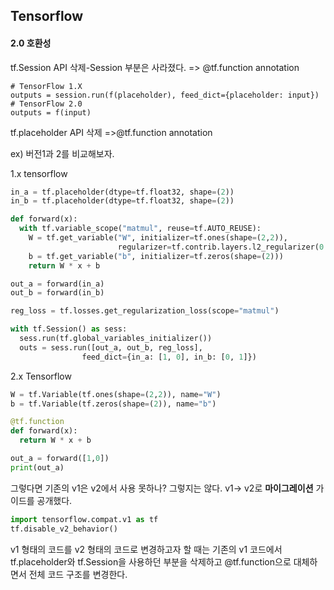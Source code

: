 ## Tensorflow

#### 2.0 호환성

tf.Session API 삭제-Session 부분은 사라졌다. => @tf.function annotation

```
# TensorFlow 1.X
outputs = session.run(f(placeholder), feed_dict={placeholder: input})
# TensorFlow 2.0
outputs = f(input)
```



tf.placeholder API 삭제 =>@tf.function annotation



ex) 버전1과 2를 비교해보자.

1.x tensorflow

```python
in_a = tf.placeholder(dtype=tf.float32, shape=(2))
in_b = tf.placeholder(dtype=tf.float32, shape=(2))

def forward(x):
  with tf.variable_scope("matmul", reuse=tf.AUTO_REUSE):
    W = tf.get_variable("W", initializer=tf.ones(shape=(2,2)),
                        regularizer=tf.contrib.layers.l2_regularizer(0.04))
    b = tf.get_variable("b", initializer=tf.zeros(shape=(2)))
    return W * x + b

out_a = forward(in_a)
out_b = forward(in_b)

reg_loss = tf.losses.get_regularization_loss(scope="matmul")

with tf.Session() as sess:
  sess.run(tf.global_variables_initializer())
  outs = sess.run([out_a, out_b, reg_loss],
                feed_dict={in_a: [1, 0], in_b: [0, 1]})
```



2.x Tensorflow

```python
W = tf.Variable(tf.ones(shape=(2,2)), name="W")
b = tf.Variable(tf.zeros(shape=(2)), name="b")

@tf.function
def forward(x):
  return W * x + b

out_a = forward([1,0])
print(out_a)
```



그렇다면 기존의 v1은 v2에서 사용 못하나? 그렇지는 않다. v1-> v2로 **마이그레이션** 가이드를 공개했다. 

```python
import tensorflow.compat.v1 as tf
tf.disable_v2_behavior()
```

v1 형태의 코드를 v2 형태의 코드로 변경하고자 할 때는 기존의 v1 코드에서 tf.placeholder와 tf.Session을 사용하던 부분을 삭제하고 @tf.function으로 대체하면서 전체 코드 구조를 변경한다.

